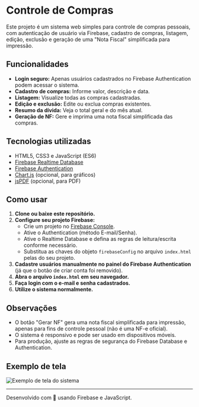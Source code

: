 # Controle de Compras

Este projeto é um sistema web simples para controle de compras pessoais, com autenticação de usuário via Firebase, cadastro de compras, listagem, edição, exclusão e geração de uma "Nota Fiscal" simplificada para impressão.

## Funcionalidades

- **Login seguro:** Apenas usuários cadastrados no Firebase Authentication podem acessar o sistema.
- **Cadastro de compras:** Informe valor, descrição e data.
- **Listagem:** Visualize todas as compras cadastradas.
- **Edição e exclusão:** Edite ou exclua compras existentes.
- **Resumo da dívida:** Veja o total geral e do mês atual.
- **Geração de NF:** Gere e imprima uma nota fiscal simplificada das compras.

## Tecnologias utilizadas

- HTML5, CSS3 e JavaScript (ES6)
- [Firebase Realtime Database](https://firebase.google.com/products/realtime-database)
- [Firebase Authentication](https://firebase.google.com/products/auth)
- [Chart.js](https://www.chartjs.org/) (opcional, para gráficos)
- [jsPDF](https://github.com/parallax/jsPDF) (opcional, para PDF)

## Como usar

1. **Clone ou baixe este repositório.**
2. **Configure seu projeto Firebase:**
   - Crie um projeto no [Firebase Console](https://console.firebase.google.com/).
   - Ative o Authentication (método E-mail/Senha).
   - Ative o Realtime Database e defina as regras de leitura/escrita conforme necessário.
   - Substitua as chaves do objeto `firebaseConfig` no arquivo `index.html` pelas do seu projeto.
3. **Cadastre usuários manualmente no painel do Firebase Authentication** (já que o botão de criar conta foi removido).
4. **Abra o arquivo `index.html` em seu navegador.**
5. **Faça login com o e-mail e senha cadastrados.**
6. **Utilize o sistema normalmente.**

## Observações

- O botão "Gerar NF" gera uma nota fiscal simplificada para impressão, apenas para fins de controle pessoal (não é uma NF-e oficial).
- O sistema é responsivo e pode ser usado em dispositivos móveis.
- Para produção, ajuste as regras de segurança do Firebase Database e Authentication.

## Exemplo de tela

![Exemplo de tela do sistema](https://user-images.githubusercontent.com/your-image-link.png)

---

Desenvolvido com 💜 usando Firebase e JavaScript.
